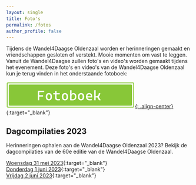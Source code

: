```yaml
---
layout: single
title: Foto's
permalink: /fotos
author_profile: false
---
```


Tijdens de Wandel4Daagse Oldenzaal worden er herinneringen gemaakt en vriendschappen gesloten of verstekt. Mooie momenten om vast te leggen. Vanuit de Wandel4Daagse zullen foto's en video's worden gemaakt tijdens het evenement. Deze foto's en video's van de Wandel4Daagse Oldenzaal kun je terug vinden in het onderstaande fotoboek:    
 
[![Fotoboek openen](/assets/images/Fotoboek.png){: .align-center}](http://fotoboek.wandel4daagseoldenzaal.nl/){:target="_blank"}  

## Dagcompilaties 2023

Herinneringen ophalen aan de Wandel4Daagse Oldenzaal 2023? Bekijk de dagcompilaties van de 60e editie van de Wandel4Daagse Oldenzaal.

[Woensdag 31 mei 2023](https://onedrive.live.com/?authkey=%21AEwRrGVkPBtLzJQ&cid=3EB76973BB21E52E&sb=size&sd=2&id=3EB76973BB21E52E%214514&parId=3EB76973BB21E52E%211726&o=OneUp){:target="_blank"}  
[Donderdag 1 juni 2023](https://onedrive.live.com/?authkey=%21AEwRrGVkPBtLzJQ&cid=3EB76973BB21E52E&id=3EB76973BB21E52E%214515&parId=3EB76973BB21E52E%211727&o=OneUp){:target="_blank"}  
[Vrijdag 2 juni 2023](https://onedrive.live.com/?authkey=%21AEwRrGVkPBtLzJQ&cid=3EB76973BB21E52E&id=3EB76973BB21E52E%214517&parId=3EB76973BB21E52E%211728&o=OneUp){:target="_blank"}  